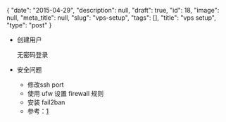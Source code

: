 {
    "date": "2015-04-29",
    "description": null,
    "draft": true,
    "id": 18,
    "image": null,
    "meta_title": null,
    "slug": "vps-setup",
    "tags": [],
    "title": "vps setup",
    "type": "post"
}


- 创建用户
	
    无密码登录

- 安全问题

  - 修改ssh port
  - 使用 ufw 设置 firewall 规则
  - 安装 fail2ban
  - 参考：[1](https://www.digitalocean.com/community/tutorials/additional-recommended-steps-for-new-ubuntu-14-04-servers)
  